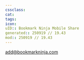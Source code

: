 ```yaml
---
cssclass:
cat:
tags:
icon:
uID:: Bookmark Ninja Mobile Share
generated:: 250919 // 19.43
mod:: 250919 // 19.43
---
```


add@bookmarkninja.com
